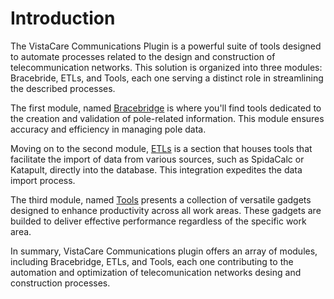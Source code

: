 # Introduction

The VistaCare Communications Plugin is a powerful suite of tools designed to automate processes related to the design and construction of telecommunication networks. This solution is organized into three modules: Bracebride, ETLs, and Tools, each one serving a distinct role in streamlining the described processes.

The first module, named [Bracebridge](#bracebridge) is where you'll find tools dedicated to the creation and validation of pole-related information. This module ensures accuracy and efficiency in managing pole data.

Moving on to the second module, [ETLs](#ETLs) is a section that houses tools that facilitate the import of data from various sources, such as SpidaCalc or Katapult, directly into the database. This integration expedites the data import process.

The third module, named [Tools](#Tools) presents a collection of versatile gadgets designed to enhance productivity across all work areas. These gadgets are builded to deliver effective performance regardless of the specific work area.

In summary, VistaCare Communications plugin offers an array of modules, including Bracebridge, ETLs, and Tools, each one contributing to the automation and optimization of telecomunication networks desing and construction processes.